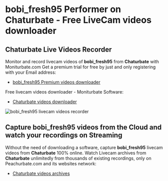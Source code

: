 # bobi_fresh95 Performer on Chaturbate - Free LiveCam videos downloader

## Chaturbate Live Videos Recorder

Monitor and record livecam videos of **bobi_fresh95** from **Chaturbate** with Moniturbate.com
Get a premium trial for free by just and only registering with your Email address:
* [bobi_fresh95 Premium videos downloader](https://moniturbate.com/request-demo-licence-key.html)

Free livecam videos downloader - Moniturbate Software:
* [Chaturbate videos downloader](https://moniturbate.com/moniturbate-download-software.html)

![bobi_fresh95 livecam videos recorder](https://peachurnet.com/templates/moniturbate-software.png)


## Capture bobi_fresh95 videos from the Cloud and watch your recordings on Streaming

Without the need of downloading a software, capture **bobi_fresh95** livecam videos from **Chaturbate** 100% online.
Watch Livecam archives from **Chaturbate** unlimitedly from thousands of existing recordings, only on Peachurbate.com and its websites network:
* [Chaturbate videos archives](https://peachurnet.com/)